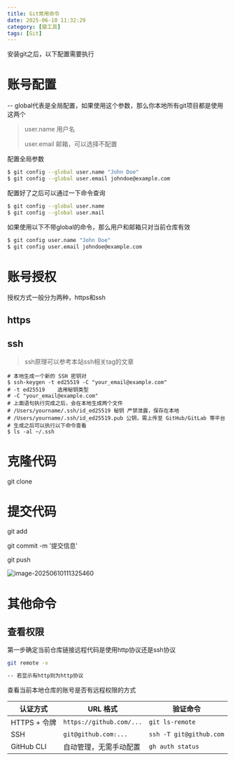 ```yaml
---
title: Git常用命令
date: 2025-06-10 11:32:29
category: [猿工具]
tags: [Git]
---
```


安装git之后，以下配置需要执行

# 账号配置

-- global代表是全局配置，如果使用这个参数，那么你本地所有git项目都是使用这两个

> user.name 用户名
>
> user.email 邮箱，可以选择不配置

配置全局参数

```bash
$ git config --global user.name "John Doe"
$ git config --global user.email johndoe@example.com
```

配置好了之后可以通过一下命令查询

```bash
$ git config --global user.name 
$ git config --global user.mail
```

如果使用以下不带global的命令，那么用户和邮箱只对当前仓库有效

```bash
$ git config user.name "John Doe"
$ git config user.email johndoe@example.com
```

# 账号授权

授权方式一般分为两种，https和ssh

## https

## ssh

> ssh原理可以参考本站ssh相关tag的文章

```
# 本地生成一个新的 SSH 密钥对
$ ssh-keygen -t ed25519 -C "your_email@example.com"
# -t ed25519	选用秘钥类型
# -C "your_email@example.com"	
# 上面语句执行完成之后，会在本地生成两个文件
# /Users/yourname/.ssh/id_ed25519 秘钥 严禁泄露，保存在本地
# /Users/yourname/.ssh/id_ed25519.pub 公钥，需上传至 GitHub/GitLab 等平台
# 生成之后可以执行以下命令查看
$ ls -al ~/.ssh
```



# 克隆代码

git clone

# 提交代码

git add 

git commit -m '提交信息'

git push

![image-20250610111325460](https://spumetime-blog.oss-cn-shenzhen.aliyuncs.com/img/image-20250610111325460.png)

# 其他命令

## 查看权限

第一步确定当前仓库链接远程代码是使用http协议还是ssh协议

```bash
git remote -v

-- 若显示有http则为http协议
```

查看当前本地仓库的账号是否有远程权限的方式

| 认证方式     | URL 格式                 | 验证命令                |
| ------------ | ------------------------ | ----------------------- |
| HTTPS + 令牌 | `https://github.com/...` | `git ls-remote`         |
| SSH          | `git@github.com:...`     | `ssh -T git@github.com` |
| GitHub CLI   | 自动管理，无需手动配置   | `gh auth status`        |
